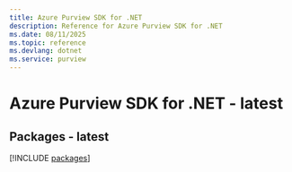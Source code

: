 ```yaml
---
title: Azure Purview SDK for .NET
description: Reference for Azure Purview SDK for .NET
ms.date: 08/11/2025
ms.topic: reference
ms.devlang: dotnet
ms.service: purview
---
```

# Azure Purview SDK for .NET - latest
## Packages - latest
[!INCLUDE [packages](purview-index.md)]